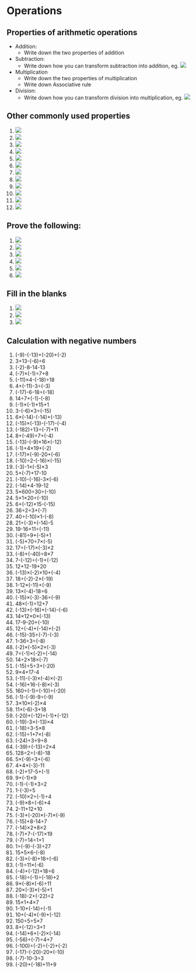 # Operations

## Properties of arithmetic operations
* Addition:
	* Write down the two properties of addition
* Subtraction:
	* Write down how you can transform subtraction into addition, eg. <img src="https://render.githubusercontent.com/render/math?math=a-b">
* Multiplication
	* Write down the two properties of multiplication
	* Write down Associative rule 
* Division:
	* Write down how you can transform division into multiplication, eg. <img src="https://render.githubusercontent.com/render/math?math=a/b">

## Other commonly used properties
1. <img src="https://render.githubusercontent.com/render/math?math=a-(b+c) =">
2. <img src="https://render.githubusercontent.com/render/math?math=a-(b-c+d)=">
3. <img src="https://render.githubusercontent.com/render/math?math=-(-x)=">
4. <img src="https://render.githubusercontent.com/render/math?math=(-a)\cdot b=">
5. <img src="https://render.githubusercontent.com/render/math?math=(-a)\cdot (-b)=">
6. <img src="https://render.githubusercontent.com/render/math?math=(-a)\div a =">
7. <img src="https://render.githubusercontent.com/render/math?math=a*\frac{1}{a}=">
8. <img src="https://render.githubusercontent.com/render/math?math=1\div\frac{1}{a}=">
9. <img src="https://render.githubusercontent.com/render/math?math=a\div (b\div c)=">
10. <img src="https://render.githubusercontent.com/render/math?math=a\div (b\cdot c)=">
11. <img src="https://render.githubusercontent.com/render/math?math=a\cdot b \div c=a \cdot (?)"> 
12. <img src="https://render.githubusercontent.com/render/math?math=(-1) \cdot a =">
## Prove the following:
1. <img src="https://render.githubusercontent.com/render/math?math=-x-y = -(x+y)">
2. <img src="https://render.githubusercontent.com/render/math?math=-a + b = b - a">
3. <img src="https://render.githubusercontent.com/render/math?math=x \frac{1}{x}= 1">
4. <img src="https://render.githubusercontent.com/render/math?math=\frac{1}{x} \cdot\frac{1}{y}=\frac{1}{xy}">
5. <img src="https://render.githubusercontent.com/render/math?math=\frac{a}{\frac{b}{c}} =\frac{ac}{b}">
6. <img src="https://render.githubusercontent.com/render/math?math=-(-x)=x">
 ## Fill in the blanks 
1. <img src="https://render.githubusercontent.com/render/math?math=(x+y)\div(xy)=?+?">
2. <img src="https://render.githubusercontent.com/render/math?math=a*b+a=a*(?)">
3. <img src="https://render.githubusercontent.com/render/math?math=a \div 2 * 4= ?">
## Calculation with negative numbers
 1. (-9)-(-13)+(-20)+(-2) 
 1. 3+13-(-6)÷6 
 1. (-2)-8-14-13 
 1. (-7)×(-1)÷7+8 
 1. (-11)×4-(-18)÷18 
 1. 4+(-11)-3÷(-3) 
 1. (-17)-6-18÷(-18) 
 1. 14÷7+(-1)-(-8) 
 1. (-1)×(-1)+15+1 
 1. 3-(-6)×3÷(-15) 
 1. 6×(-14)-(-14)+(-13) 
 1. (-15)×(-13)-(-17)-(-4) 
 1. (-182)÷13÷(-7)+11 
 1. 8+(-49)÷7+(-4) 
 1. (-13)-(-9)×16×(-12) 
 1. (-1)+4×19+(-2) 
 1. (-17)×(-9)-20+(-6) 
 1. (-10)÷2-(-16)×(-15) 
 1. (-3)-1×(-5)×3 
 1. 5+(-7)+17-10 
 1. (-10)-(-16)-3×(-6) 
 1. (-14)+4-19-12 
 1. 5×600÷30÷(-10) 
 1. 5×1×20÷(-10) 
 1. 6+(-12)+15-(-15) 
 1. 36÷2÷3+(-7) 
 1. 40÷(-10)×1-(-8) 
 1. 21÷(-3)+(-14)-5 
 1. 19-16+11÷(-11) 
 1. (-81)÷9+(-5)+1 
 1. (-5)+70÷7×(-5) 
 1. 17÷(-17)×(-3)×2 
 1. (-8)+(-40)÷8×7 
 1. 7-(-12)÷(-1)+(-12) 
 1. 12+12-19+20 
 1. (-13)×(-2)×10+(-4) 
 1. 18÷(-2)-2×(-19) 
 1. 1-12×(-11)+(-9) 
 1. 13×(-4)-18÷6 
 1. (-15)×(-3)-36÷(-9) 
 1. 48×(-1)÷12+7 
 1. (-13)+(-16)+(-14)-(-6) 
 1. 14×12×0×(-13) 
 1. 17-9-20+(-10) 
 1. 12÷(-4)+(-14)+(-2) 
 1. (-15)-35÷(-7)-(-3) 
 1. 1-36÷3÷(-8) 
 1. (-2)×(-5)×2×(-3) 
 1. 7÷(-1)×(-2)÷(-14) 
 1. 14÷2×18×(-7) 
 1. (-15)÷5÷3+(-20) 
 1. 9×4+17-4 
 1. (-11)-(-3)×(-4)×(-2) 
 1. (-16)+16-(-8)×(-3) 
 1. 160÷(-1)÷(-10)÷(-20) 
 1. (-1)-(-9)-9÷(-9) 
 1. 3×10×(-2)×4 
 1. 11×(-6)-3+18 
 1. (-20)+(-12)+(-1)+(-12) 
 1. (-19)-3×(-13)×4 
 1. (-18)÷3-5×8 
 1. (-15)÷1+7×(-8) 
 1. (-24)÷3÷9÷8
 1. (-39)÷(-13)÷2×4 
 1. 128÷2÷(-8)-18 
 1. 5×(-9)÷3+(-6) 
 1. 4+4×(-3)-11 
 1. (-2)+17-5+(-1) 
 1. 9+(-1)×9
 1. (-1)-(-1)+3÷2 
 1. 1-(-3)÷5 
 1. (-10)×2÷(-1)÷4 
 1. (-9)×8÷(-6)+4 
 1. 2-11+12+10 
 1. (-3)+(-20)×(-7)×(-9) 
 1. (-15)+8-14÷7 
 1. (-14)×2+8×2 
 1. (-7)+7-(-17)×19 
 1. (-7)÷14÷1+1 
 1. 1÷(-9)-(-3)÷27 
 1. 15+5×6-(-8) 
 1. (-3)×(-8)+18÷(-6) 
 1. (-1)÷11×(-6) 
 1. (-4)+(-12)+18÷6 
 1. (-18)÷(-1)÷(-18)+2 
 1. 9×(-8)×(-6)÷11 
 1. 20×(-3)×(-5)+1 
 1. (-18)-2+(-22)÷2 
 1. 15×1+4×7 
 1. 1-10+(-14)÷(-1) 
 1. 10+(-4)×(-9)+(-12) 
 1. 150÷5÷5×7 
 1. 8+(-12)÷3+1 
 1. (-14)+6+(-2)×(-14) 
 1. (-56)÷(-7)÷4+7 
 1. (-100)÷(-2)÷(-2)+(-2) 
 1. (-17)-(-20)-20×(-10) 
 1. (-7)-10-3÷3 
 1. (-20)+(-18)+11+9